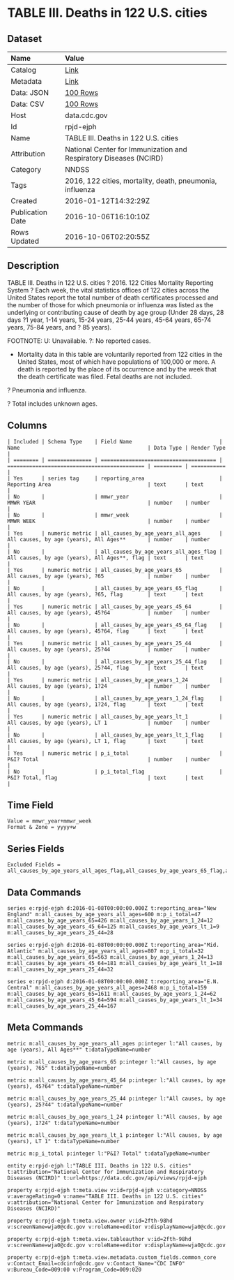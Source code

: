 # TABLE III. Deaths in 122 U.S. cities

## Dataset

| Name | Value |
| :--- | :---- |
| Catalog | [Link](https://catalog.data.gov/dataset/table-iii-deaths-in-122-u-s-cities) |
| Metadata | [Link](https://data.cdc.gov/api/views/rpjd-ejph) |
| Data: JSON | [100 Rows](https://data.cdc.gov/api/views/rpjd-ejph/rows.json?max_rows=100) |
| Data: CSV | [100 Rows](https://data.cdc.gov/api/views/rpjd-ejph/rows.csv?max_rows=100) |
| Host | data.cdc.gov |
| Id | rpjd-ejph |
| Name | TABLE III. Deaths in 122 U.S. cities |
| Attribution | National Center for Immunization and Respiratory Diseases (NCIRD) |
| Category | NNDSS |
| Tags | 2016, 122 cities, mortality, death, pneumonia, influenza |
| Created | 2016-01-12T14:32:29Z |
| Publication Date | 2016-10-06T16:10:10Z |
| Rows Updated | 2016-10-06T02:20:55Z |

## Description

TABLE III. Deaths in 122 U.S. cities ? 2016.  122 Cities Mortality Reporting System ? Each week, the vital statistics offices of 122 cities across the United States report the total number of death certificates processed and the number of those for which pneumonia or influenza was listed as the underlying or contributing cause of death by age group (Under 28 days, 28 days ?1 year, 1-14 years, 15-24 years, 25-44 years, 45-64 years, 65-74 years, 75-84 years, and ? 85 years).

FOOTNOTE:
U: Unavailable. ?: No reported cases.
* Mortality data in this table are voluntarily reported from 122 cities in the United States, most of which have populations of 100,000 or more. A death is reported by the place of its occurrence and by the week that the death certificate was filed. Fetal deaths are not included. 

? Pneumonia and influenza. 

? Total includes unknown ages.

## Columns

```ls
| Included | Schema Type    | Field Name                            | Name                                         | Data Type | Render Type |
| ======== | ============== | ===================================== | ============================================ | ========= | =========== |
| Yes      | series tag     | reporting_area                        | Reporting Area                               | text      | text        |
| No       |                | mmwr_year                             | MMWR YEAR                                    | number    | number      |
| No       |                | mmwr_week                             | MMWR WEEK                                    | number    | number      |
| Yes      | numeric metric | all_causes_by_age_years_all_ages      | All causes, by age (years), All Ages**       | number    | number      |
| No       |                | all_causes_by_age_years_all_ages_flag | All causes, by age (years), All Ages**, flag | text      | text        |
| Yes      | numeric metric | all_causes_by_age_years_65            | All causes, by age (years), ?65              | number    | number      |
| No       |                | all_causes_by_age_years_65_flag       | All causes, by age (years), ?65, flag        | text      | text        |
| Yes      | numeric metric | all_causes_by_age_years_45_64         | All causes, by age (years), 45?64            | number    | number      |
| No       |                | all_causes_by_age_years_45_64_flag    | All causes, by age (years), 45?64, flag      | text      | text        |
| Yes      | numeric metric | all_causes_by_age_years_25_44         | All causes, by age (years), 25?44            | number    | number      |
| No       |                | all_causes_by_age_years_25_44_flag    | All causes, by age (years), 25?44, flag      | text      | text        |
| Yes      | numeric metric | all_causes_by_age_years_1_24          | All causes, by age (years), 1?24             | number    | number      |
| No       |                | all_causes_by_age_years_1_24_flag     | All causes, by age (years), 1?24, flag       | text      | text        |
| Yes      | numeric metric | all_causes_by_age_years_lt_1          | All causes, by age (years), LT 1             | number    | number      |
| No       |                | all_causes_by_age_years_lt_1_flag     | All causes, by age (years), LT 1, flag       | text      | text        |
| Yes      | numeric metric | p_i_total                             | P&I? Total                                   | number    | number      |
| No       |                | p_i_total_flag                        | P&I? Total, flag                             | text      | text        |
```

## Time Field

```ls
Value = mmwr_year+mmwr_week
Format & Zone = yyyy+w
```

## Series Fields

```ls
Excluded Fields = all_causes_by_age_years_all_ages_flag,all_causes_by_age_years_65_flag,all_causes_by_age_years_45_64_flag,all_causes_by_age_years_25_44_flag,all_causes_by_age_years_1_24_flag,all_causes_by_age_years_lt_1_flag,p_i_total_flag,mmwr_year,mmwr_week
```

## Data Commands

```ls
series e:rpjd-ejph d:2016-01-08T00:00:00.000Z t:reporting_area="New England" m:all_causes_by_age_years_all_ages=600 m:p_i_total=47 m:all_causes_by_age_years_65=426 m:all_causes_by_age_years_1_24=12 m:all_causes_by_age_years_45_64=125 m:all_causes_by_age_years_lt_1=9 m:all_causes_by_age_years_25_44=28

series e:rpjd-ejph d:2016-01-08T00:00:00.000Z t:reporting_area="Mid. Atlantic" m:all_causes_by_age_years_all_ages=807 m:p_i_total=32 m:all_causes_by_age_years_65=563 m:all_causes_by_age_years_1_24=13 m:all_causes_by_age_years_45_64=181 m:all_causes_by_age_years_lt_1=18 m:all_causes_by_age_years_25_44=32

series e:rpjd-ejph d:2016-01-08T00:00:00.000Z t:reporting_area="E.N. Central" m:all_causes_by_age_years_all_ages=2468 m:p_i_total=159 m:all_causes_by_age_years_65=1611 m:all_causes_by_age_years_1_24=62 m:all_causes_by_age_years_45_64=594 m:all_causes_by_age_years_lt_1=34 m:all_causes_by_age_years_25_44=167
```

## Meta Commands

```ls
metric m:all_causes_by_age_years_all_ages p:integer l:"All causes, by age (years), All Ages**" t:dataTypeName=number

metric m:all_causes_by_age_years_65 p:integer l:"All causes, by age (years), ?65" t:dataTypeName=number

metric m:all_causes_by_age_years_45_64 p:integer l:"All causes, by age (years), 45?64" t:dataTypeName=number

metric m:all_causes_by_age_years_25_44 p:integer l:"All causes, by age (years), 25?44" t:dataTypeName=number

metric m:all_causes_by_age_years_1_24 p:integer l:"All causes, by age (years), 1?24" t:dataTypeName=number

metric m:all_causes_by_age_years_lt_1 p:integer l:"All causes, by age (years), LT 1" t:dataTypeName=number

metric m:p_i_total p:integer l:"P&I? Total" t:dataTypeName=number

entity e:rpjd-ejph l:"TABLE III. Deaths in 122 U.S. cities" t:attribution="National Center for Immunization and Respiratory Diseases (NCIRD)" t:url=https://data.cdc.gov/api/views/rpjd-ejph

property e:rpjd-ejph t:meta.view v:id=rpjd-ejph v:category=NNDSS v:averageRating=0 v:name="TABLE III. Deaths in 122 U.S. cities" v:attribution="National Center for Immunization and Respiratory Diseases (NCIRD)"

property e:rpjd-ejph t:meta.view.owner v:id=2fth-98hd v:screenName=wja0@cdc.gov v:roleName=editor v:displayName=wja0@cdc.gov

property e:rpjd-ejph t:meta.view.tableauthor v:id=2fth-98hd v:screenName=wja0@cdc.gov v:roleName=editor v:displayName=wja0@cdc.gov

property e:rpjd-ejph t:meta.view.metadata.custom_fields.common_core v:Contact_Email=cdcinfo@cdc.gov v:Contact_Name="CDC INFO" v:Bureau_Code=009:00 v:Program_Code=009:020
```